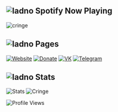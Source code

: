 ## ![ladno](https://rf0x3d.su/maybe_assets/music_outline_28.svg) Spotify Now Playing

![cringe](https://spotify-now-playing-m4x3r1337.vercel.app/api/spotify-playing)


## ![ladno](https://rf0x3d.su/maybe_assets/computer_outline_28.svg) Pages
  [![Website](https://rf0x3d.su/maybe_assets/globe_outline_28.svg)](https://clownless.xyz)
  [![Donate](https://rf0x3d.su/maybe_assets/money_transfer_outline_28.svg)](https://t.me/m4x3r228/5)
  [![VK](https://rf0x3d.su/maybe_assets/logo_vk_outline_28.svg)](https://vk.com/clownless)
  [![Telegram](https://rf0x3d.su/maybe_assets/location_outline_28.svg)](https://t.me/clownl3ss)

## ![ladno](https://rf0x3d.su/maybe_assets/statistics_outline_28.svg) Stats
![Stats](https://github-readme-stats.vercel.app/api?username=clownless&show_icons=true)
![Cringe](https://github-readme-stats.vercel.app/api/wakatime?username=clownless&layout=compact)

![Profile Views](https://hits.seeyoufarm.com/api/count/incr/badge.svg?url=https://github.com/clownless/&title=Profile%20Views)
